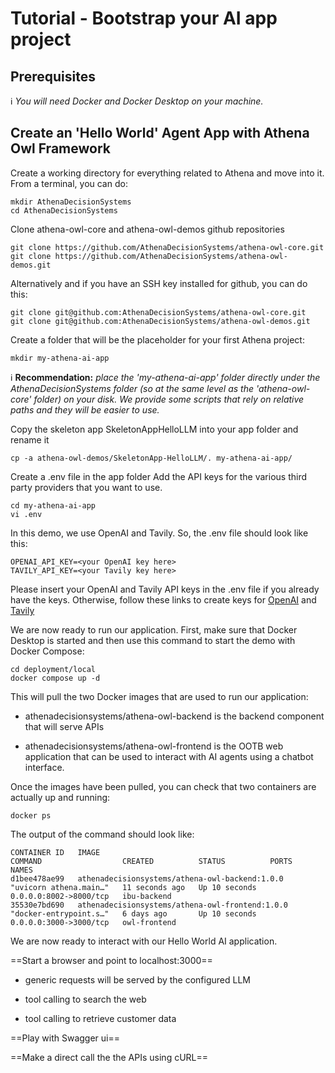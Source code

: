 # Tutorial - Bootstrap your AI app project

## Prerequisites
:information_source: *You will need Docker and Docker Desktop on your machine.*

## Create an 'Hello World' Agent App with Athena Owl Framework

Create a working directory for everything related to Athena and move into it. From a terminal, you can do:
```
mkdir AthenaDecisionSystems
cd AthenaDecisionSystems
```

Clone athena-owl-core and athena-owl-demos github repositories
```
git clone https://github.com/AthenaDecisionSystems/athena-owl-core.git
git clone https://github.com/AthenaDecisionSystems/athena-owl-demos.git
```
Alternatively and if you have an SSH key installed for github, you can do this:
```
git clone git@github.com:AthenaDecisionSystems/athena-owl-core.git 
git clone git@github.com:AthenaDecisionSystems/athena-owl-demos.git
```


Create a folder that will be the placeholder for your first Athena project: 
```
mkdir my-athena-ai-app
```
:information_source: **Recommendation:** *place the 'my-athena-ai-app' folder directly under the AthenaDecisionSystems folder (so at the same level as the 'athena-owl-core' folder) on your disk. We provide some scripts that rely on relative paths and they will be easier to use.*

Copy the skeleton app SkeletonAppHelloLLM into your app folder and rename it
```
cp -a athena-owl-demos/SkeletonApp-HelloLLM/. my-athena-ai-app/
```
Create a .env file in the app folder
Add the API keys for the various third party providers that you want to use. 
```
cd my-athena-ai-app
vi .env
```

In this demo, we use OpenAI and Tavily. So, the .env file should look like this:
```
OPENAI_API_KEY=<your OpenAI key here>
TAVILY_API_KEY=<your Tavily key here>
```
Please insert your OpenAI and Tavily API keys in the .env file if you already have the keys. 
Otherwise, follow these links to create keys for <a href="https://platform.openai.com/docs/quickstart" target="_blank">OpenAI</a> and <a href="https://app.tavily.com/" target="_blank">Tavily</a>

We are now ready to run our application. First, make sure that Docker Desktop is started and then use this command to start the demo with Docker Compose:
```
cd deployment/local
docker compose up -d
```

This will pull the two Docker images that are used to run our application:

- athenadecisionsystems/athena-owl-backend is the backend component that will serve APIs

- athenadecisionsystems/athena-owl-frontend is the OOTB web application that can be used to interact with AI agents using a chatbot interface.

Once the images have been pulled, you can check that two containers are actually up and running:
```
docker ps
```
The output of the command should look like: 
``` { .text .no-copy }
CONTAINER ID   IMAGE                                             COMMAND                  CREATED          STATUS          PORTS                    NAMES
d1bee478ae99   athenadecisionsystems/athena-owl-backend:1.0.0    "uvicorn athena.main…"   11 seconds ago   Up 10 seconds   0.0.0.0:8002->8000/tcp   ibu-backend
35530e7bd690   athenadecisionsystems/athena-owl-frontend:1.0.0   "docker-entrypoint.s…"   6 days ago       Up 10 seconds   0.0.0.0:3000->3000/tcp   owl-frontend
```

We are now ready to interact with our Hello World AI application.

==Start a browser and point to localhost:3000==

- generic requests will be served by the configured LLM 

- tool calling to search the web 

- tool calling to retrieve customer data 

==Play with Swagger ui== 

==Make a direct call the the APIs using cURL== 

